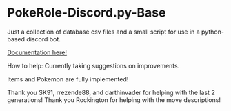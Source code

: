 # PokeRole-Discord.py-Base
Just a collection of database csv files and a small script for use in a python-based discord bot.

[Documentation here!](https://github.com/XShadeSlayerXx/PokeRole-Discord.py-Base/blob/master/PokeRoleBot-Docs.MD)

How to help: Currently taking suggestions on improvements.

Items and Pokemon are fully implemented!

Thank you SK91, rrezende88, and darthinvader for helping with the last 2 generations!
Thank you Rockington for helping with the move descriptions!
